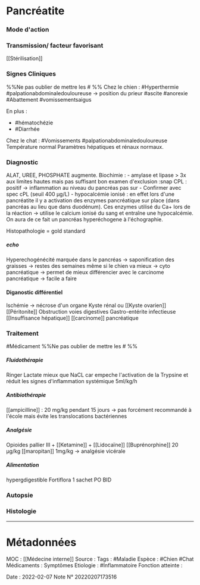 # Pancréatite
### Mode d'action
### Transmission/ facteur favorisant
[[Stérilisation]]

### Signes Cliniques
%%Ne pas oublier de mettre les # %%
Chez le chien :
#Hyperthermie 
#palpationabdominaledouloureuse -> position du prieur
#ascite
#anorexie 
#Abattement
#vomissementsaigus  

En plus :
- #hématochézie
- #Diarrhée 

Chez le chat :
#Vomissements 
#palpationabdominaledouloureuse 
Température normal
Paramètres hépatiques et rénaux normaux.

### Diagnostic
ALAT, UREE, PHOSPHATE augmente.
Biochimie : 
	- amylase et lipase > 3x aux limites hautes mais pas suffisant
bon examen d'exclusion :snap CPL : positif -> inflammation au niveau du pancréas pas sur
	- Confirmer avec spec cPL (seuil 400 µg/L)
	- hypocalcémie ionisé : en effet lors d'une pancréatite il y a activation des enzymes pancréatique sur place (dans pancréas au lieu que dans duodénum). Ces enzymes utilisé du Ca+ lors de la réaction -> utilise le calcium ionisé du sang et entraîne une hypocalcémie. On aura de ce fait un pancréas hyperéchogene à l'échographie.

Histopathologie = gold standard

##### echo
Hyperechogénécité marquée dans le pancréas
-> saponification des graisses -> restes des semaines même si le chien va mieux
-> cyto pancréatique -> permet de mieux différencier avec le carcinome pancréatique -> facile a faire

#### Diganostic différentiel
Ischémie -> nécrose d'un organe
Kyste rénal ou  [[Kyste ovarien]]
[[Péritonite]]
Obstruction voies digestives
Gastro-entérite infectieuse
[[Insuffisance hépatique]]
[[carcinome]] pancréatique

### Traitement
#Médicament 
%%Ne pas oublier de mettre les # %% 
##### Fluidothérapie
Ringer Lactate mieux que NaCL car empeche l'activation de la Trypsine et réduit les signes d'inflammation systémique 5ml/kg/h

##### Antibiothérapie
[[ampicilline]] : 20 mg/kg pendant 15 jours
-> pas forcément recommandé à l'école mais évite les translocations bactériennes

##### Analgésie
Opioides pallier III + [[Ketamine]] + [[Lidocaïne]]
[[Buprénorphine]] 20 µg/kg
[[maropitan]] 1mg/kg -> analgésie vicérale

##### Alimentation
hypergdigestible
Fortiflora 1 sachet PO BID

### Autopsie
### Histologie

***

# Métadonnées
MOC : [[Médecine interne]]
Source :
Tags : #Maladie 
	Espèce : #Chien  #Chat 
	Médicaments :
	Symptômes
	Etiologie : #Inflammatoire 
	Fonction atteinte : 
	
Date : 2022-02-07
Note N° 20220207173516